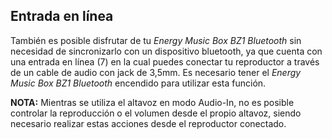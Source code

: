 ## Entrada en línea

También es posible disfrutar de tu *Energy Music Box BZ1 Bluetooth* sin necesidad de sincronizarlo con un dispositivo bluetooth, ya que cuenta con una entrada en línea (7) en la cual puedes conectar tu reproductor a través de un cable de audio con jack de 3,5mm.
Es necesario tener el *Energy Music Box BZ1 Bluetooth* encendido para utilizar esta función. 

**NOTA:** Mientras se utiliza el altavoz en modo Audio-In, no es posible controlar la reproducción o el volumen desde el propio altavoz, siendo necesario realizar estas acciones desde el reproductor conectado.

